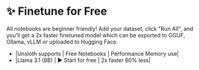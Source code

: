 # ✨ Finetune for Free
All notebooks are beginner friendly! Add your dataset, click "Run All", and you'll get a 2x faster finetuned model which can be exported to GGUF, Ollama, vLLM or uploaded to Hugging Face.

- |Unsloth supports |	Free Notebooks |	Performance	Memory use|
- |Llama 3.1 (8B)   	 | ▶️ Start for free |	2x faster	60% less|
